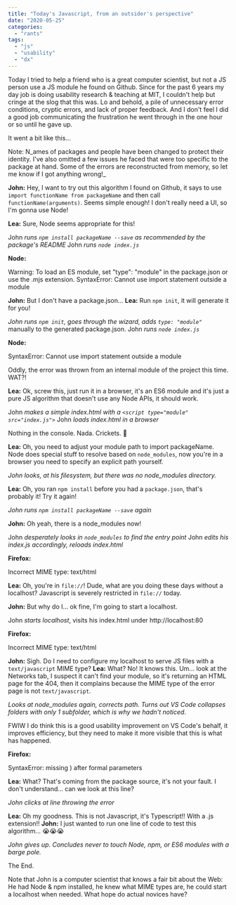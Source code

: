 ```yaml
---
title: "Today's Javascript, from an outsider's perspective"
date: "2020-05-25"
categories:
  - "rants"
tags:
  - "js"
  - "usability"
  - "dx"
---
```


Today I tried to help a friend who is a great computer scientist, but not a JS person use a JS module he found on Github. Since for the past 6 years my day job is doing usability research & teaching at MIT, I couldn't help but cringe at the slog that this was. Lo and behold, a pile of unnecessary error conditions, cryptic errors, and lack of proper feedback. And I don't feel I did a good job communicating the frustration he went through in the one hour or so until he gave up.

It went a bit like this…

Note: N_ames of packages and people have been changed to protect their identity. I've also omitted a few issues he faced that were too specific to the package at hand. Some of the errors are reconstructed from memory, so let me know if I got anything wrong!_

**John:** Hey, I want to try out this algorithm I found on Github, it says to use `import functionName from packageName` and then call `functionName(arguments)`. Seems simple enough! I don't really need a UI, so I'm gonna use Node!

**Lea:** Sure, Node seems appropriate for this!

John _runs `npm install packageName --save` as recommended by the package's README_
John _runs `node index.js`_

**Node:**

Warning: To load an ES module, set "type": "module" in the package.json or use the .mjs extension.
SyntaxError: Cannot use import statement outside a module

**John:** But I don't have a package.json…
**Lea:** Run `npm init`, it will generate it for you!

_John runs `npm init`, goes through the wizard, adds `type: "module"`_ manually to the generated package.json.
John _runs `node index.js`_

**Node:**

SyntaxError: Cannot use import statement outside a module

Oddly, the error was thrown from an internal module of the project this time. WAT?!

**Lea:** Ok, screw this, just run it in a browser, it's an ES6 module and it's just a pure JS algorithm that doesn't use any Node APIs, it should work.

John _makes a simple index.html with a `<script type="module" src="index.js">`_
John _loads index.html in a browser_

Nothing in the console. Nada. Crickets. 🦗

**Lea:** Oh, you need to adjust your module path to import packageName. Node does special stuff to resolve based on `node_modules`, now you're in a browser you need to specify an explicit path yourself.

_John looks, at his filesystem, but there was no node\_modules directory._

**Lea:** Oh, you ran `npm install` before you had a `package.json`, that's probably it! Try it again!

_John runs `npm install packageName --save` again_

**John:** Oh yeah, there is a node\_modules now!

John _desperately looks in `node_modules` to find the entry point_
John _edits his index.js accordingly, reloads index.html_

**Firefox:**

Incorrect MIME type: text/html

**Lea:** Oh, you're in `file://`! Dude, what are you doing these days without a localhost? Javascript is severely restricted in `file://` today.

**John:** But why do I… ok fine, I'm going to start a localhost.

John _starts localhost_, visits his index.html under http://localhost:80

**Firefox:**

Incorrect MIME type: text/html

**John:** Sigh. Do I need to configure my localhost to serve JS files with a `text/javascript` MIME type?
**Lea:** What? No! It knows this. Um… look at the Networks tab, I suspect it can't find your module, so it's returning an HTML page for the 404, then it complains because the MIME type of the error page is not `text/javascript`.

_Looks at node\_modules again, corrects path. Turns out VS Code collapses folders with only 1 subfolder, which is why we hadn't noticed_.

FWIW I do think this is a good usability improvement on VS Code's behalf, it improves efficiency, but they need to make it more visible that this is what has happened.

**Firefox:**

SyntaxError: missing ) after formal parameters

**Lea:** What? That's coming from the package source, it's not your fault. I don't understand… can we look at this line?

_John clicks at line throwing the error_

**Lea:** Oh my goodness. This is not Javascript, it's Typescript!! With a .js extension!!
**John:** I just wanted to run one line of code to test this algorithm… 😭😭😭

_John gives up_. _Concludes never to touch Node, npm, or ES6 modules with a barge pole._

The End.

Note that John is a computer scientist that knows a fair bit about the Web: He had Node & npm installed, he knew what MIME types are, he could start a localhost when needed. What hope do actual novices have?
